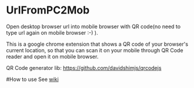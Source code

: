 # UrlFromPC2Mob
Open desktop browser url into mobile browser with QR code(no need to type url again on mobile browser :-) ).

This is a google chrome extension that shows a QR code of your browser's current location, so that you can scan it on your mobile through QR Code reader and open it on mobile browser.

QR Code generator lib: https://github.com/davidshimjs/qrcodejs

#How to use
See [wiki](https://github.com/wasimbeniwale/UrlFromPC2Mob/wiki)
